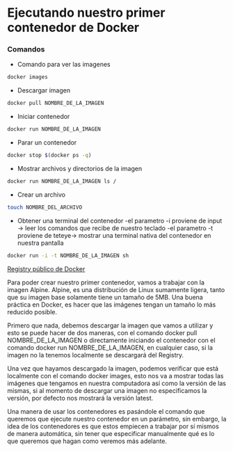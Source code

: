 # Ejecutando nuestro primer contenedor de Docker

### Comandos
* Comando para ver las imagenes 
```sh
docker images 
```

* Descargar imagen 
```sh
docker pull NOMBRE_DE_LA_IMAGEN
```

* Iniciar contenedor
```sh
docker run NOMBRE_DE_LA_IMAGEN
```

* Parar un contenedor
```sh
docker stop $(docker ps -q)
```

* Mostrar archivos y directorios de la imagen
 ```sh
docker run NOMBRE_DE_LA_IMAGEN ls /
```

* Crear un archivo
 ```sh
touch NOMBRE_DEL_ARCHIVO
```

* Obtener una terminal del contenedor 
-el parametro -i proviene de input -> leer los comandos que recibe de nuestro teclado
-el parametro -t proviene de teteye-> mostrar una terminal nativa del contenedor en nuestra pantalla
 ```sh
docker run -i -t NOMBRE_DE_LA_IMAGEN sh
```

<a href="https://hub.docker.com/">Registry público de Docker</a>


Para poder crear nuestro primer contenedor, vamos a trabajar con la imagen Alpine. Alpine, es una distribución de Linux sumamente ligera, tanto que su imagen base solamente tiene un tamaño de 5MB. Una buena práctica en Docker, es hacer que las imágenes tengan un tamaño lo más reducido posible.

Primero que nada, debemos descargar la imagen que vamos a utilizar y esto se puede hacer de dos maneras, con el comando docker pull NOMBRE_DE_LA_IMAGEN o directamente iniciando el contenedor con el comando docker run NOMBRE_DE_LA_IMAGEN, en cualquier caso, si la imagen no la tenemos localmente se descargará del Registry.

Una vez que hayamos descargado la imagen, podemos verificar que está localmente con el comando docker images, esto nos va a mostrar todas las imágenes que tengamos en nuestra computadora así como la versión de las mismas, si al momento de descargar una imagen no especificamos la versión, por defecto nos mostrará la versión latest.

Una manera de usar los contenedores es pasándole el comando que queremos que ejecute nuestro contenedor en un parámetro, sin embargo, la idea de los contenedores es que estos empiecen a trabajar por sí mismos de manera automática, sin tener que especificar manualmente qué es lo que queremos que hagan como veremos más adelante.